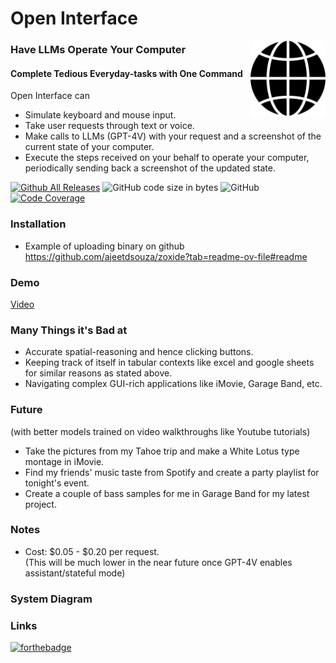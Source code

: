 # Open Interface

<picture>
	<img src="app/resources/icon.png" align="right" alt="Open Interface Logo" width="120" height="120">
</picture>

### Have LLMs Operate Your Computer 
#### Complete Tedious Everyday-tasks with One Command 

Open Interface can
- Simulate keyboard and mouse input. 
- Take user requests through text or voice.
- Make calls to LLMs (GPT-4V) with your request and a screenshot of the current state of your computer.  
- Execute the steps received on your behalf to operate your computer, periodically sending back a screenshot of the updated state. 


[![Github All Releases](https://img.shields.io/github/downloads/AmberSahdev/Open-Interface/total.svg)]()
![GitHub code size in bytes](https://img.shields.io/github/languages/code-size/AmberSahdev/Open-Interface)
![GitHub](https://img.shields.io/github/license/AmberSahdev/Open-Interface)
[![Code Coverage](https://img.shields.io/codecov/c/github/AmberSahdev/Open-Interface)](https://codecov.io/github/AmberSahdev/Open-Interface)


### Installation
- Example of uploading binary on github https://github.com/ajeetdsouza/zoxide?tab=readme-ov-file#readme


### Demo
[Video](Video)


### Many Things it's Bad at

- Accurate spatial-reasoning and hence clicking buttons.
- Keeping track of itself in tabular contexts like excel and google sheets for similar reasons as stated above.
- Navigating complex GUI-rich applications like iMovie, Garage Band, etc.


### Future 
(with better models trained on video walkthroughs like Youtube tutorials) 
- Take the pictures from my Tahoe trip and make a White Lotus type montage in iMovie.
- Find my friends' music taste from Spotify and create a party playlist for tonight's event.
- Create a couple of bass samples for me in Garage Band for my latest project.

### Notes
- Cost: $0.05 - $0.20 per request. <br>(This will be much lower in the near future once GPT-4V enables assistant/stateful mode) 

### System Diagram 


### Links


[![forthebadge](https://forthebadge.com/images/featured/featured-built-with-love.svg)](https://AmberSah.dev)